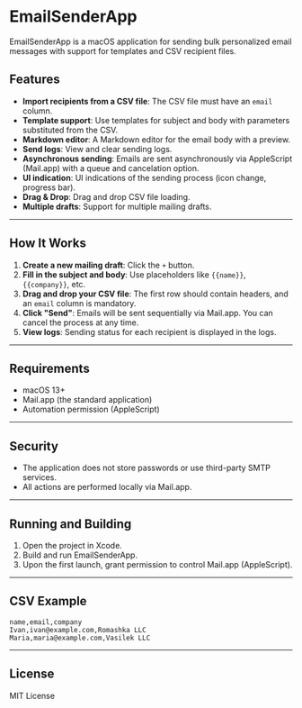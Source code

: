 
# EmailSenderApp

EmailSenderApp is a macOS application for sending bulk personalized email messages with support for templates and CSV recipient files.

## Features

* **Import recipients from a CSV file**: The CSV file must have an `email` column.
* **Template support**: Use templates for subject and body with parameters substituted from the CSV.
* **Markdown editor**: A Markdown editor for the email body with a preview.
* **Send logs**: View and clear sending logs.
* **Asynchronous sending**: Emails are sent asynchronously via AppleScript (Mail.app) with a queue and cancelation option.
* **UI indication**: UI indications of the sending process (icon change, progress bar).
* **Drag & Drop**: Drag and drop CSV file loading.
* **Multiple drafts**: Support for multiple mailing drafts.

---

## How It Works

1.  **Create a new mailing draft**: Click the `+` button.
2.  **Fill in the subject and body**: Use placeholders like `{{name}}`, `{{company}}`, etc.
3.  **Drag and drop your CSV file**: The first row should contain headers, and an `email` column is mandatory.
4.  **Click "Send"**: Emails will be sent sequentially via Mail.app. You can cancel the process at any time.
5.  **View logs**: Sending status for each recipient is displayed in the logs.

---

## Requirements

* macOS 13+
* Mail.app (the standard application)
* Automation permission (AppleScript)

---

## Security

* The application does not store passwords or use third-party SMTP services.
* All actions are performed locally via Mail.app.

---

## Running and Building

1.  Open the project in Xcode.
2.  Build and run EmailSenderApp.
3.  Upon the first launch, grant permission to control Mail.app (AppleScript).

---

## CSV Example

```csv
name,email,company
Ivan,ivan@example.com,Romashka LLC
Maria,maria@example.com,Vasilek LLC
```

---

## License

MIT License
